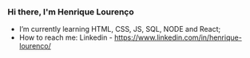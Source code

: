 ### Hi there, I'm Henrique Lourenço

- I’m currently learning HTML, CSS, JS, SQL, NODE and React;
- How to reach me:
  Linkedin - https://www.linkedin.com/in/henrique-lourenco/
